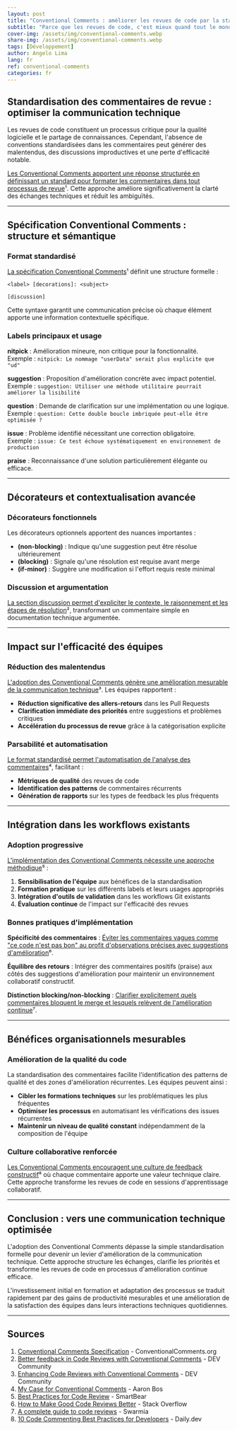 ```yaml
---
layout: post
title: "Conventional Comments : améliorer les revues de code par la standardisation"
subtitle: "Parce que les revues de code, c'est mieux quand tout le monde parle la même langue"
cover-img: /assets/img/conventional-comments.webp
share-img: /assets/img/conventional-comments.webp
tags: [Développement]
author: Angelo Lima
lang: fr
ref: conventional-comments
categories: fr
---
```


## Standardisation des commentaires de revue : optimiser la communication technique

Les revues de code constituent un processus critique pour la qualité logicielle et le partage de connaissances. Cependant, l'absence de conventions standardisées dans les commentaires peut générer des malentendus, des discussions improductives et une perte d'efficacité notable.

[Les Conventional Comments apportent une réponse structurée en définissant un standard pour formater les commentaires dans tout processus de revue](https://conventionalcomments.org/)¹. Cette approche améliore significativement la clarté des échanges techniques et réduit les ambiguïtés.

---

## Spécification Conventional Comments : structure et sémantique

### Format standardisé

[La spécification Conventional Comments](https://conventionalcomments.org/)¹ définit une structure formelle :

```
<label> [decorations]: <subject>

[discussion]
```

Cette syntaxe garantit une communication précise où chaque élément apporte une information contextuelle spécifique.

### Labels principaux et usage

**nitpick** : Amélioration mineure, non critique pour la fonctionnalité.  
Exemple : `nitpick: Le nommage "userData" serait plus explicite que "ud"`

**suggestion** : Proposition d'amélioration concrète avec impact potentiel.  
Exemple : `suggestion: Utiliser une méthode utilitaire pourrait améliorer la lisibilité`

**question** : Demande de clarification sur une implémentation ou une logique.  
Exemple : `question: Cette double boucle imbriquée peut-elle être optimisée ?`

**issue** : Problème identifié nécessitant une correction obligatoire.  
Exemple : `issue: Ce test échoue systématiquement en environnement de production`

**praise** : Reconnaissance d'une solution particulièrement élégante ou efficace.

---

## Décorateurs et contextualisation avancée

### Décorateurs fonctionnels

Les décorateurs optionnels apportent des nuances importantes :

- **(non-blocking)** : Indique qu'une suggestion peut être résolue ultérieurement
- **(blocking)** : Signale qu'une résolution est requise avant merge
- **(if-minor)** : Suggère une modification si l'effort requis reste minimal

### Discussion et argumentation

[La section discussion permet d'expliciter le contexte, le raisonnement et les étapes de résolution](https://dev.to/jacobandrewsky/better-feedback-in-code-reviews-with-conventional-comments-2c3k)², transformant un commentaire simple en documentation technique argumentée.

---

## Impact sur l'efficacité des équipes

### Réduction des malentendus

[L'adoption des Conventional Comments génère une amélioration mesurable de la communication technique](https://dev.to/tsotsi1/enhancing-code-reviews-with-conventional-comments-2j9i)³. Les équipes rapportent :

- **Réduction significative des allers-retours** dans les Pull Requests
- **Clarification immédiate des priorités** entre suggestions et problèmes critiques  
- **Accélération du processus de revue** grâce à la catégorisation explicite

### Parsabilité et automatisation

[Le format standardisé permet l'automatisation de l'analyse des commentaires](https://aaronbos.dev/posts/case-for-conventional-comments)⁴, facilitant :

- **Métriques de qualité** des revues de code
- **Identification des patterns** de commentaires récurrents
- **Génération de rapports** sur les types de feedback les plus fréquents

---

## Intégration dans les workflows existants

### Adoption progressive

[L'implémentation des Conventional Comments nécessite une approche méthodique](https://smartbear.com/learn/code-review/best-practices-for-peer-code-review/)⁵ :

1. **Sensibilisation de l'équipe** aux bénéfices de la standardisation
2. **Formation pratique** sur les différents labels et leurs usages appropriés  
3. **Intégration d'outils de validation** dans les workflows Git existants
4. **Évaluation continue** de l'impact sur l'efficacité des revues

### Bonnes pratiques d'implémentation

**Spécificité des commentaires** : [Éviter les commentaires vagues comme "ce code n'est pas bon" au profit d'observations précises avec suggestions d'amélioration](https://stackoverflow.blog/2019/09/30/how-to-make-good-code-reviews-better)⁶.

**Équilibre des retours** : Intégrer des commentaires positifs (praise) aux côtés des suggestions d'amélioration pour maintenir un environnement collaboratif constructif.

**Distinction blocking/non-blocking** : [Clarifier explicitement quels commentaires bloquent le merge et lesquels relèvent de l'amélioration continue](https://www.swarmia.com/blog/a-complete-guide-to-code-reviews/)⁷.

---

## Bénéfices organisationnels mesurables

### Amélioration de la qualité du code

La standardisation des commentaires facilite l'identification des patterns de qualité et des zones d'amélioration récurrentes. Les équipes peuvent ainsi :

- **Cibler les formations techniques** sur les problématiques les plus fréquentes
- **Optimiser les processus** en automatisant les vérifications des issues récurrentes  
- **Maintenir un niveau de qualité constant** indépendamment de la composition de l'équipe

### Culture collaborative renforcée

[Les Conventional Comments encouragent une culture de feedback constructif](https://daily.dev/blog/10-code-commenting-best-practices-for-developers)⁸ où chaque commentaire apporte une valeur technique claire. Cette approche transforme les revues de code en sessions d'apprentissage collaboratif.

---

## Conclusion : vers une communication technique optimisée

L'adoption des Conventional Comments dépasse la simple standardisation formelle pour devenir un levier d'amélioration de la communication technique. Cette approche structure les échanges, clarifie les priorités et transforme les revues de code en processus d'amélioration continue efficace.

L'investissement initial en formation et adaptation des processus se traduit rapidement par des gains de productivité mesurables et une amélioration de la satisfaction des équipes dans leurs interactions techniques quotidiennes.

---

## Sources

1. [Conventional Comments Specification](https://conventionalcomments.org/) - ConventionalComments.org
2. [Better feedback in Code Reviews with Conventional Comments](https://dev.to/jacobandrewsky/better-feedback-in-code-reviews-with-conventional-comments-2c3k) - DEV Community
3. [Enhancing Code Reviews with Conventional Comments](https://dev.to/tsotsi1/enhancing-code-reviews-with-conventional-comments-2j9i) - DEV Community
4. [My Case for Conventional Comments](https://aaronbos.dev/posts/case-for-conventional-comments) - Aaron Bos
5. [Best Practices for Code Review](https://smartbear.com/learn/code-review/best-practices-for-peer-code-review/) - SmartBear
6. [How to Make Good Code Reviews Better](https://stackoverflow.blog/2019/09/30/how-to-make-good-code-reviews-better) - Stack Overflow
7. [A complete guide to code reviews](https://www.swarmia.com/blog/a-complete-guide-to-code-reviews/) - Swarmia
8. [10 Code Commenting Best Practices for Developers](https://daily.dev/blog/10-code-commenting-best-practices-for-developers) - Daily.dev